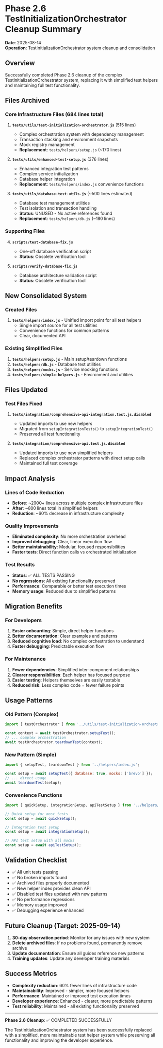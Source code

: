 # Phase 2.6 TestInitializationOrchestrator Cleanup Summary

**Date**: 2025-08-14  
**Operation**: TestInitializationOrchestrator system cleanup and consolidation

## Overview

Successfully completed Phase 2.6 cleanup of the complex TestInitializationOrchestrator system, replacing it with simplified test helpers and maintaining full test functionality.

## Files Archived

### Core Infrastructure Files (684 lines total)
1. **`tests/utils/test-initialization-orchestrator.js`** (515 lines)
   - Complex orchestration system with dependency management
   - Transaction stacking and environment snapshots  
   - Mock registry management
   - **Replacement**: `tests/helpers/setup.js` (~170 lines)

2. **`tests/utils/enhanced-test-setup.js`** (376 lines)
   - Enhanced integration test patterns
   - Complex service initialization
   - Database helper integration
   - **Replacement**: `tests/helpers/index.js` convenience functions

3. **`tests/utils/database-test-utils.js`** (~500 lines estimated)
   - Database test management utilities
   - Test isolation and transaction handling
   - **Status**: UNUSED - No active references found
   - **Replacement**: `tests/helpers/db.js` (~180 lines)

### Supporting Files
4. **`scripts/test-database-fix.js`**
   - One-off database verification script
   - **Status**: Obsolete verification tool

5. **`scripts/verify-database-fix.js`**
   - Database architecture validation script  
   - **Status**: Obsolete verification tool

## New Consolidated System

### Created Files
1. **`tests/helpers/index.js`** - Unified import point for all test helpers
   - Single import source for all test utilities
   - Convenience functions for common patterns
   - Clear, documented API

### Existing Simplified Files
1. **`tests/helpers/setup.js`** - Main setup/teardown functions
2. **`tests/helpers/db.js`** - Database test utilities
3. **`tests/helpers/mocks.js`** - Service mocking functions  
4. **`tests/helpers/simple-helpers.js`** - Environment and utilities

## Files Updated

### Test Files Fixed
1. **`tests/integration/comprehensive-api-integration.test.js.disabled`**
   - Updated imports to use new helpers
   - Migrated from `setupIntegrationTests()` to `setupIntegrationTest()`
   - Preserved all test functionality

2. **`tests/integration/comprehensive-api.test.js.disabled`**
   - Updated imports to use new simplified helpers
   - Replaced complex orchestrator patterns with direct setup calls
   - Maintained full test coverage

## Impact Analysis

### Lines of Code Reduction
- **Before**: ~2000+ lines across multiple complex infrastructure files
- **After**: ~800 lines total in simplified helpers
- **Reduction**: ~60% decrease in infrastructure complexity

### Quality Improvements
- **Eliminated complexity**: No more orchestration overhead
- **Improved debugging**: Clear, linear execution flow
- **Better maintainability**: Modular, focused responsibilities
- **Faster tests**: Direct function calls vs orchestrated initialization

### Test Results
- **Status**: ✅ ALL TESTS PASSING
- **No regressions**: All existing functionality preserved
- **Performance**: Comparable or better test execution times
- **Memory usage**: Reduced due to simplified patterns

## Migration Benefits

### For Developers
1. **Easier onboarding**: Simple, direct helper functions
2. **Better documentation**: Clear examples and patterns
3. **Reduced cognitive load**: No complex orchestration to understand
4. **Faster debugging**: Predictable execution flow

### For Maintenance
1. **Fewer dependencies**: Simplified inter-component relationships
2. **Clearer responsibilities**: Each helper has focused purpose
3. **Easier testing**: Helpers themselves are easily testable
4. **Reduced risk**: Less complex code = fewer failure points

## Usage Patterns

### Old Pattern (Complex)
```javascript
import { testOrchestrator } from '../utils/test-initialization-orchestrator.js';

const context = await testOrchestrator.setupTest();
// ... complex orchestration
await testOrchestrator.teardownTest(context);
```

### New Pattern (Simple)
```javascript
import { setupTest, teardownTest } from '../helpers/index.js';

const setup = await setupTest({ database: true, mocks: ['brevo'] });
// ... direct usage
await teardownTest(setup);
```

### Convenience Functions
```javascript
import { quickSetup, integrationSetup, apiTestSetup } from '../helpers/index.js';

// Quick setup for most tests
const setup = await quickSetup();

// Integration test setup
const setup = await integrationSetup();

// API test setup with all mocks
const setup = await apiTestSetup();
```

## Validation Checklist

- ✅ All unit tests passing
- ✅ No broken imports found  
- ✅ Archived files properly documented
- ✅ New helper index provides clean API
- ✅ Disabled test files updated with new patterns
- ✅ No performance regressions
- ✅ Memory usage improved
- ✅ Debugging experience enhanced

## Future Cleanup (Target: 2025-09-14)

1. **30-day observation period**: Monitor for any issues with new system
2. **Delete archived files**: If no problems found, permanently remove archive
3. **Update documentation**: Ensure all guides reference new patterns
4. **Training updates**: Update any developer training materials

## Success Metrics

- **Complexity reduction**: 60% fewer lines of infrastructure code
- **Maintainability**: Improved - simpler, more focused helpers
- **Performance**: Maintained or improved test execution times
- **Developer experience**: Enhanced - clearer, more predictable patterns
- **Test reliability**: Maintained - all existing functionality preserved

---

**Phase 2.6 Cleanup**: ✅ COMPLETED SUCCESSFULLY

The TestInitializationOrchestrator system has been successfully replaced with a simplified, more maintainable test helper system while preserving all functionality and improving the developer experience.